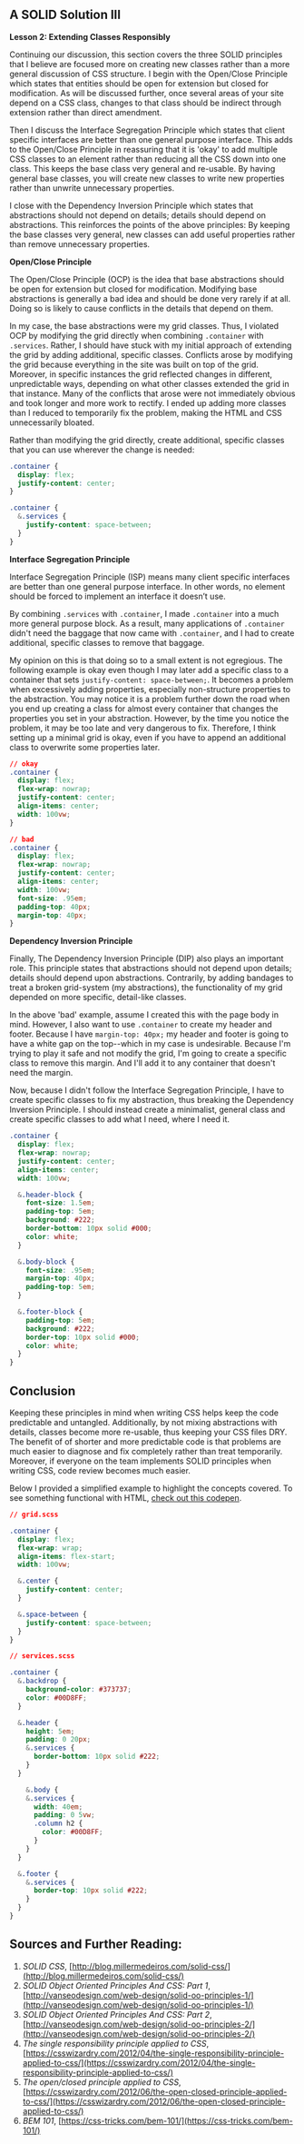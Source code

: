 ## A SOLID Solution III

**Lesson 2: Extending Classes Responsibly**

Continuing our discussion, this section covers the three SOLID principles that I believe are focused more on creating new classes rather than a more general discussion of CSS structure. I begin with the Open/Close Principle which states that entities should be open for extension but closed for modification. As will be discussed further, once several areas of your site depend on a CSS class, changes to that class should be indirect through extension rather than direct amendment.

Then I discuss the Interface Segregation Principle which states that client specific interfaces are better than one general purpose interface. This adds to the Open/Close Principle in reassuring that it is 'okay' to add multiple CSS classes to an element rather than reducing all the CSS down into one class. This keeps the base class very general and re-usable. By having general base classes, you will create new classes to write new properties rather than unwrite unnecessary properties.

I close with the Dependency Inversion Principle which states that abstractions should not depend on details; details should depend on abstractions. This reinforces the points of the above principles: By keeping the base classes very general, new classes can add useful properties rather than remove unnecessary properties.

**Open/Close Principle**

The Open/Close Principle (OCP) is the idea that base abstractions should be open for extension but closed for modification. Modifying base abstractions is generally a bad idea and should be done very rarely if at all. Doing so is likely to cause conflicts in the details that depend on them.

In my case, the base abstractions were my grid classes. Thus, I violated OCP by modifying the grid directly when combining `.container` with `.services`. Rather, I should have stuck with my initial approach of extending the grid by adding additional, specific classes. Conflicts arose by modifying the grid because everything in the site was built on top of the grid. Moreover, in specific instances the grid reflected changes in different, unpredictable ways, depending on what other classes extended the grid in that instance. Many of the conflicts that arose were not immediately obvious and took longer and more work to rectify. I ended up adding more classes than I reduced to temporarily fix the problem, making the HTML and CSS unnecessarily bloated.

Rather than modifying the grid directly, create additional, specific classes that you can use wherever the change is needed:

```css
.container {
  display: flex;
  justify-content: center;
}

.container {
  &.services {
    justify-content: space-between;
  }
}
```

**Interface Segregation Principle**

Interface Segregation Principle (ISP) means many client specific interfaces are better than one general purpose interface. In other words, no element should be forced to implement an interface it doesn’t use.

By combining `.services` with `.container`, I made `.container` into a much more general purpose block. As a result, many applications of `.container` didn't need the baggage that now came with `.container`, and I had to create additional, specific classes to remove that baggage.

My opinion on this is that doing so to a small extent is not egregious. The following example is okay even though I may later add a specific class to a container that sets `justify-content: space-between;`. It becomes a problem when excessively adding properties, especially non-structure properties to the abstraction. You may notice it is a problem further down the road when you end up creating a class for almost every container that changes the properties you set in your abstraction. However, by the time you notice the problem, it may be too late and very dangerous to fix. Therefore, I think setting up a minimal grid is okay, even if you have to append an additional class to overwrite some properties later.

```css
// okay
.container {
  display: flex;
  flex-wrap: nowrap;
  justify-content: center;
  align-items: center;
  width: 100vw;
}

// bad
.container {
  display: flex;
  flex-wrap: nowrap;
  justify-content: center;
  align-items: center;
  width: 100vw;
  font-size: .95em;
  padding-top: 40px;
  margin-top: 40px;
}
```

**Dependency Inversion Principle**

Finally, The Dependency Inversion Principle (DIP) also plays an important role. This principle states that abstractions should not depend upon details; details should depend upon abstractions. Contrarily, by adding bandages to treat a broken grid-system (my abstractions), the functionality of my grid depended on more specific, detail-like classes.

In the above 'bad' example, assume I created this with the page body in mind. However, I also want to use `.container` to create my header and footer. Because I have `margin-top: 40px;` my header and footer is going to have a white gap on the top--which in my case is undesirable. Because I'm trying to play it safe and not modify the grid, I'm going to create a specific class to remove this margin. And I'll add it to any container that doesn't need the margin.

Now, because I didn't follow the Interface Segregation Principle, I have to create specific classes to fix my abstraction, thus breaking the Dependency Inversion Principle. I should instead create a minimalist, general class and create specific classes to add what I need, where I need it.

```css
.container {
  display: flex;
  flex-wrap: nowrap;
  justify-content: center;
  align-items: center;
  width: 100vw;

  &.header-block {
    font-size: 1.5em;
    padding-top: 5em;
    background: #222;
    border-bottom: 10px solid #000;
    color: white;
  }

  &.body-block {
    font-size: .95em;
    margin-top: 40px;
    padding-top: 5em;
  }

  &.footer-block {
    padding-top: 5em;
    background: #222;
    border-top: 10px solid #000;
    color: white;
  }
}
```

## Conclusion

Keeping these principles in mind when writing CSS helps keep the code predictable and untangled. Additionally, by not mixing abstractions with details, classes become more re-usable, thus keeping your CSS files DRY. The benefit of of shorter and more predictable code is that problems are much easier to diagnose and fix completely rather than treat temporarily. Moreover, if everyone on the team implements SOLID principles when writing CSS, code review becomes much easier.

Below I provided a simplified example to highlight the concepts covered. To see something functional with HTML, [check out this codepen](https://codepen.io/mattricedev/pen/eWyvPe).

```css
// grid.scss

.container {
  display: flex;
  flex-wrap: wrap;
  align-items: flex-start;
  width: 100vw;

  &.center {
    justify-content: center;
  }

  &.space-between {
    justify-content: space-between;
  }
}

// services.scss

.container {
  &.backdrop {
    background-color: #373737;
    color: #00D8FF;
  }

  &.header {
    height: 5em;
    padding: 0 20px;
    &.services {
      border-bottom: 10px solid #222;
    }
  }

	&.body {
    &.services {
      width: 40em;
      padding: 0 5vw;
      .column h2 {
        color: #00D8FF;
      }
    }
  }

  &.footer {
    &.services {
      border-top: 10px solid #222;
    }
  }
}
```

## Sources and Further Reading:

1. *SOLID CSS*, [http://blog.millermedeiros.com/solid-css/](http://blog.millermedeiros.com/solid-css/)
2. *SOLID Object Oriented Principles And CSS: Part 1*, [http://vanseodesign.com/web-design/solid-oo-principles-1/](http://vanseodesign.com/web-design/solid-oo-principles-1/)
3. *SOLID Object Oriented Principles And CSS: Part 2*, [http://vanseodesign.com/web-design/solid-oo-principles-2/](http://vanseodesign.com/web-design/solid-oo-principles-2/)
4. *The single responsibility principle applied to CSS*, [https://csswizardry.com/2012/04/the-single-responsibility-principle-applied-to-css/](https://csswizardry.com/2012/04/the-single-responsibility-principle-applied-to-css/)
5. *The open/closed principle applied to CSS*, [https://csswizardry.com/2012/06/the-open-closed-principle-applied-to-css/](https://csswizardry.com/2012/06/the-open-closed-principle-applied-to-css/)
6. *BEM 101*, [https://css-tricks.com/bem-101/](https://css-tricks.com/bem-101/)

